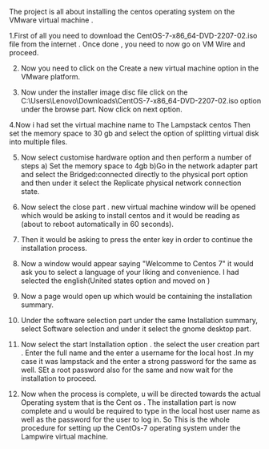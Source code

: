 The project is all about installing the centos operating system on the VMware virtual machine .

1.First of all you need to download the CentOS-7-x86_64-DVD-2207-02.iso file from the internet .
Once done , you need to now go on VM Wire and proceed.

2. Now you need to click  on the Create a new virtual machine option in the VMware  platform.

3. Now under the installer image disc file click on the C:\Users\Lenovo\Downloads\CentOS-7-x86_64-DVD-2207-02.iso option under the browse part. Now click on next option.

4.Now i had set the virtual machine name to The Lampstack centos
Then set the memory space to 30 gb and select the option of splitting virtual disk into multiple files.

5. Now select customise hardware option and then perform a number of steps
a) Set the memory space to 4gb
b)Go in the network adapter part and select the Bridged:connected directly to the physical port option and then under it select the Replicate physical network connection state.

6. Now select the close part .  new virtual machine window will be opened which would be asking to install centos and it would be reading as (about to reboot automatically in 60 seconds).

7. Then it would be asking to press the enter key in order to continue the installation process.

8. Now a window would appear saying "Welcomme to Centos 7"
it would ask you to select a language of your liking and convenience.
I had selected the english(United states option and moved on )

9. Now a page would open up  which would be containing the installation summary.

10. Under the software selection part under the same Installation summary, select Software selection and under it select the gnome desktop part.

11. Now select the start Installation option . the select the user creation part . Enter the full name and the enter a username for the local host .In my case it was lampstack and the enter a strong password for the same as well.
SEt a root password also for the same and now wait for the installation to proceed.

12. Now when the process is complete, u will be directed towards the actual Operating system that is the Cent os . The installation part is now complete and u would be required to type in the local host user name as well as the password for the user to log in.
So This is the whole procedure for setting up the CentOs-7 operating system under the Lampwire virtual machine.
